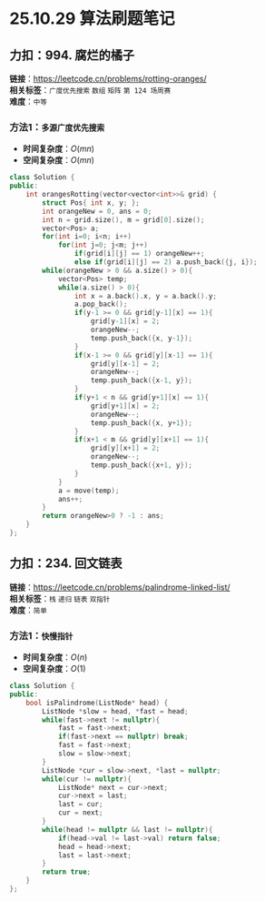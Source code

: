 # 25.10.29 算法刷题笔记

## 力扣：994. 腐烂的橘子
**链接**：https://leetcode.cn/problems/rotting-oranges/  
**相关标签**：`广度优先搜索` `数组` `矩阵` `第 124 场周赛`  
**难度**：`中等`
### 方法1：`多源广度优先搜索`
- **时间复杂度**：$O(mn)$
- **空间复杂度**：$O(mn)$
```cpp
class Solution {
public:
    int orangesRotting(vector<vector<int>>& grid) {
        struct Pos{ int x, y; };
        int orangeNew = 0, ans = 0;
        int n = grid.size(), m = grid[0].size();
        vector<Pos> a;
        for(int i=0; i<n; i++)
            for(int j=0; j<m; j++)
                if(grid[i][j] == 1) orangeNew++;
                else if(grid[i][j] == 2) a.push_back({j, i});
        while(orangeNew > 0 && a.size() > 0){
            vector<Pos> temp;
            while(a.size() > 0){
                int x = a.back().x, y = a.back().y;
                a.pop_back();
                if(y-1 >= 0 && grid[y-1][x] == 1){
                    grid[y-1][x] = 2;
                    orangeNew--;
                    temp.push_back({x, y-1});
                }
                if(x-1 >= 0 && grid[y][x-1] == 1){
                    grid[y][x-1] = 2;
                    orangeNew--;
                    temp.push_back({x-1, y});
                }
                if(y+1 < n && grid[y+1][x] == 1){
                    grid[y+1][x] = 2;
                    orangeNew--;
                    temp.push_back({x, y+1});
                }
                if(x+1 < m && grid[y][x+1] == 1){
                    grid[y][x+1] = 2;
                    orangeNew--;
                    temp.push_back({x+1, y});
                }
            }
            a = move(temp);
            ans++;
        }
        return orangeNew>0 ? -1 : ans;
    }
};
```

## 力扣：234. 回文链表
**链接**：https://leetcode.cn/problems/palindrome-linked-list/  
**相关标签**：`栈` `递归` `链表` `双指针`  
**难度**：`简单`
### 方法1：`快慢指针`
- **时间复杂度**：$O(n)$
- **空间复杂度**：$O(1)$
```cpp
class Solution {
public:
    bool isPalindrome(ListNode* head) {
        ListNode *slow = head, *fast = head;
        while(fast->next != nullptr){
            fast = fast->next;
            if(fast->next == nullptr) break;
            fast = fast->next;
            slow = slow->next;
        }
        ListNode *cur = slow->next, *last = nullptr;
        while(cur != nullptr){
            ListNode* next = cur->next;
            cur->next = last;
            last = cur;
            cur = next;
        }
        while(head != nullptr && last != nullptr){
            if(head->val != last->val) return false;
            head = head->next;
            last = last->next;
        }
        return true;
    }
};
```